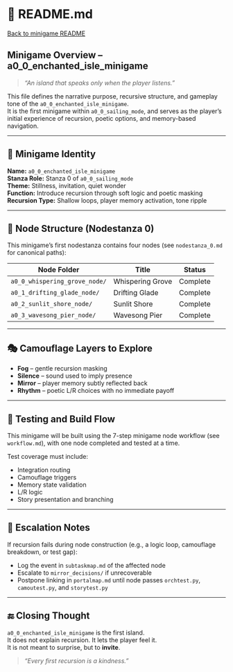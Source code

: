 # 🧭 README.md

[Back to minigame README](../README.md)

## Minigame Overview – a0_0_enchanted_isle_minigame

> _“An island that speaks only when the player listens.”_

This file defines the narrative purpose, recursive structure, and gameplay tone of the `a0_0_enchanted_isle_minigame`.  
It is the first minigame within `a0_0_sailing_mode`, and serves as the player’s initial experience of recursion, poetic options, and memory-based navigation.

---

## 🧩 Minigame Identity

**Name:** `a0_0_enchanted_isle_minigame`  
**Stanza Role:** Stanza 0 of `a0_0_sailing_mode`  
**Theme:** Stillness, invitation, quiet wonder  
**Function:** Introduce recursion through soft logic and poetic masking  
**Recursion Type:** Shallow loops, player memory activation, tone ripple

---

## 🧱 Node Structure (Nodestanza 0)

This minigame’s first nodestanza contains four nodes (see `nodestanza_0.md` for canonical paths):

| Node Folder                       | Title                         | Status   |
|-----------------------------------|-------------------------------|----------|
| `a0_0_whispering_grove_node/`     | Whispering Grove              | Complete |
| `a0_1_drifting_glade_node/`       | Drifting Glade                | Complete |
| `a0_2_sunlit_shore_node/`         | Sunlit Shore                  | Complete |
| `a0_3_wavesong_pier_node/`        | Wavesong Pier                 | Complete |

---

## 🎭 Camouflage Layers to Explore

- **Fog** – gentle recursion masking
- **Silence** – sound used to imply presence
- **Mirror** – player memory subtly reflected back
- **Rhythm** – poetic L/R choices with no immediate payoff

---

## 🧪 Testing and Build Flow

This minigame will be built using the 7-step minigame node workflow (see `workflow.md`), with one node completed and tested at a time.

Test coverage must include:

- Integration routing
- Camouflage triggers
- Memory state validation
- L/R logic
- Story presentation and branching

---

## 🔁 Escalation Notes

If recursion fails during node construction (e.g., a logic loop, camouflage breakdown, or test gap):

- Log the event in `subtaskmap.md` of the affected node
- Escalate to `mirror_decisions/` if unrecoverable
- Postpone linking in `portalmap.md` until node passes `orchtest.py`, `camoutest.py`, and `storytest.py`

---

## 🔚 Closing Thought

`a0_0_enchanted_isle_minigame` is the first island.  
It does not explain recursion. It lets the player feel it.  
It is not meant to surprise, but to **invite**.

> _“Every first recursion is a kindness.”_
